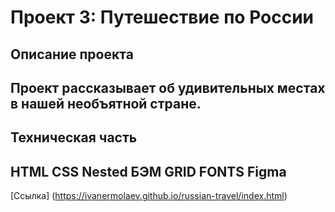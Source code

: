 # Проект 3: Путешествие по России

**Описание проекта**
---
Проект рассказывает об удивительных местах в нашей необъятной стране.
---
**Техническая часть**
---
HTML
CSS
Nested БЭМ
GRID
FONTS
Figma
---
[Ссылка] (https://ivanermolaev.github.io/russian-travel/index.html)
